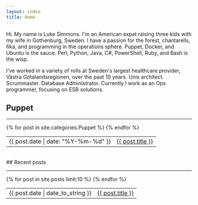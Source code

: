 ```yaml
---
layout: index
title: Home
---
```


Hi. My name is Luke Simmons. I'm an American expat raising three kids with my wife in Gothenburg, Sweden. I have a passion for the forest, chantarells, <a http="https://en.wikipedia.org/wiki/Fika_(Sweden)">fika</a>, and programming in the operations sphere. Puppet, Docker, and Ubuntu is the sauce. Perl, Python, Java, C#, PowerShell, Ruby, and Bash is the wisp. 

I've worked in a variety of rolls at Sweden's largest healthcare provider, Västra Götalandsregionen, over the past 10 years. Unix architect. Scrummaster. Database Administrator. Currently I work as an Ops programmer, focusing on ESB solutions.

## Puppet
<hr />
<table>
{% for post in site.categories.Puppet %}
<tr>
<td><span>{{ post.date | date: "%Y-%m-%d" }}</span></td>
<td><a href="{{ post.url }}">{{ post.title }}</a></td>
</tr>
{% endfor %}
</table>
<br />
## Recent posts
<hr />
<table>
{% for post in site.posts limit:10 %}
<tr>
<td><span>{{ post.date | date_to_string }}</span></td>
<td><a href="{{ post.url }}">{{ post.title }}</a></td>
</tr>
{% endfor %}
</table>
